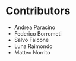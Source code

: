 # Contributors

- Andrea Paracino
- Federico Borrometi
- Salvo Falcone
- Luna Raimondo
- Matteo Norrito
